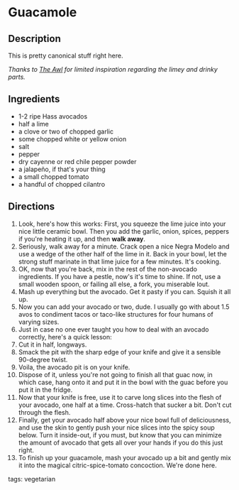 Guacamole
=========

## Description

This is pretty canonical stuff right here.


_Thanks to [The Awl](http://www.theawl.com/2010/02/half-baked-guacamole-by-the-ceviche-method) for limited inspiration regarding the limey and drinky parts._

## Ingredients

* 1-2 ripe Hass avocados
* half a lime
* a clove or two of chopped garlic
* some chopped white or yellow onion
* salt
* pepper
* dry cayenne or red chile pepper powder
* a jalapeño, if that's your thing
* a small chopped tomato
* a handful of chopped cilantro

## Directions

1. Look, here's how this works: First, you squeeze the lime juice into your nice little ceramic bowl. Then you add the garlic, onion, spices, peppers if you're heating it up, and then **walk away**.
1. Seriously, walk away for a minute. Crack open a nice Negra Modelo and use a wedge of the other half of the lime in it. Back in your bowl, let the strong stuff marinate in that lime juice for a few minutes. It's cooking.
1. OK, now that you're back, mix in the rest of the non-avocado ingredients. If you have a pestle, now's it's time to shine. If not, use a small wooden spoon, or failing all else, a fork, you miserable lout.
1. Mash up everything but the avocado. Get it pasty if you can. Squish it all up.
1. Now you can add your avocado or two, dude. I usually go with about 1.5 avos to condiment tacos or taco-like structures for four humans of varying sizes.
1. Just in case no one ever taught you how to deal with an avocado correctly, here's a quick lesson:
  1. Cut it in half, longways.
  1. Smack the pit with the sharp edge of your knife and give it a sensible 90-degree twist.
  1. Voila, the avocado pit is on your knife.
  1. Dispose of it, unless you're not going to finish all that guac now, in which case, hang onto it and put it in the bowl with the guac before you put it in the fridge.
  1. Now that your knife is free, use it to carve long slices into the flesh of your avocado, one half at a time. Cross-hatch that sucker a bit. Don't cut through the flesh.
  1. Finally, get your avocado half above your nice bowl full of deliciousness, and use the skin to gently push your nice slices into the spicy soup below. Turn it inside-out, if you must, but know that you can minimize the amount of avocado that gets all over your hands if you do this just right.
1. To finish up your guacamole, mash your avocado up a bit and gently mix it into the magical citric-spice-tomato concoction. We're done here.

tags: vegetarian
